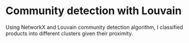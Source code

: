 # Community detection with Louvain 
Using NetworkX and Louvain community detection algorithm, I classified products into different clusters given their proximity.
